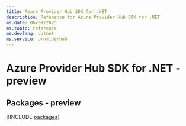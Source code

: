 ```yaml
---
title: Azure Provider Hub SDK for .NET
description: Reference for Azure Provider Hub SDK for .NET
ms.date: 06/09/2025
ms.topic: reference
ms.devlang: dotnet
ms.service: providerhub
---
```

# Azure Provider Hub SDK for .NET - preview
## Packages - preview
[!INCLUDE [packages](provider-hub-index.md)]